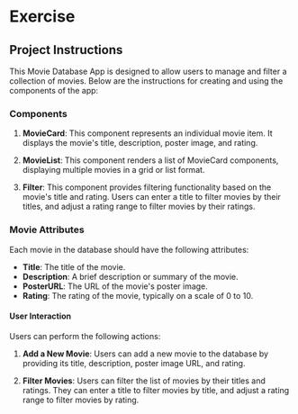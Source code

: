 # Exercise

## Project Instructions

This Movie Database App is designed to allow users to manage and filter a collection of movies. Below are the instructions for creating and using the components of the app:

### Components

1. **MovieCard**: This component represents an individual movie item. It displays the movie's title, description, poster image, and rating.

2. **MovieList**: This component renders a list of MovieCard components, displaying multiple movies in a grid or list format.

3. **Filter**: This component provides filtering functionality based on the movie's title and rating. Users can enter a title to filter movies by their titles, and adjust a rating range to filter movies by their ratings.

### Movie Attributes

Each movie in the database should have the following attributes:

- **Title**: The title of the movie.
- **Description**: A brief description or summary of the movie.
- **PosterURL**: The URL of the movie's poster image.
- **Rating**: The rating of the movie, typically on a scale of 0 to 10.

#### User Interaction

Users can perform the following actions:

1. **Add a New Movie**: Users can add a new movie to the database by providing its title, description, poster image URL, and rating.

2. **Filter Movies**: Users can filter the list of movies by their titles and ratings. They can enter a title to filter movies by title, and adjust a rating range to filter movies by rating.
